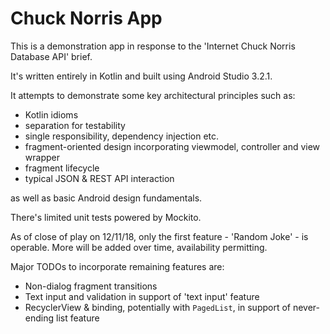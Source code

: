 # Chuck Norris App

This is a demonstration app in response to the 'Internet Chuck Norris Database API' brief.

It's written entirely in Kotlin and built using Android Studio 3.2.1.

It attempts to demonstrate some key architectural principles such as:

* Kotlin idioms
* separation for testability
* single responsibility, dependency injection etc.
* fragment-oriented design incorporating viewmodel, controller and view wrapper 
* fragment lifecycle
* typical JSON & REST API interaction

as well as basic Android design fundamentals.

There's limited unit tests powered by Mockito.

As of close of play on 12/11/18, only the first feature - 'Random Joke' - is operable. More will be added over time, availability permitting.

Major TODOs to incorporate remaining features are:

* Non-dialog fragment transitions
* Text input and validation in support of 'text input' feature
* RecyclerView & binding, potentially with `PagedList`, in support of never-ending list feature
